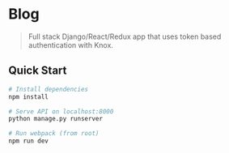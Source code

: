 # Blog 

> Full stack Django/React/Redux app that uses token based authentication with Knox.

## Quick Start

```bash
# Install dependencies
npm install

# Serve API on localhost:8000
python manage.py runserver

# Run webpack (from root)
npm run dev


```
